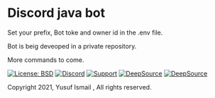 # Discord java bot 
Set your prefix, Bot toke and owner id in the .env file.

Bot is beig deveoped in a private repository.

More commands to come.

[![License: BSD](https://img.shields.io/badge/License-BSD-green.svg)](https://opensource.org/licenses/BSD)
[![Discord](https://img.shields.io/discord/842490150537527306?label=&logo=discord&logoColor=ffffff&color=7389D8&labelColor=6A7EC2)]( https://discord.gg/hpY6s6mh3N)
[![Support](https://img.shields.io/badge/Gofundme-donate-blue?logo=gofundme)](https://www.gofundme.com/f/bvbqp-help-me-get-a-better-computer)
[![DeepSource](https://deepsource.io/gh/RealYusufIsmail/YusufIsmail_Discord_Bot_Java.svg/?label=active+issues&show_trend=true&token=C908jqB0KnBNq0CI5Oeyu46I)](https://deepsource.io/gh/RealYusufIsmail/YusufIsmail_Discord_Bot_Java/?ref=repository-badge)
[![DeepSource](https://deepsource.io/gh/RealYusufIsmail/YusufIsmail_Discord_Bot_Java.svg/?label=resolved+issues&show_trend=true&token=C908jqB0KnBNq0CI5Oeyu46I)](https://deepsource.io/gh/RealYusufIsmail/YusufIsmail_Discord_Bot_Java/?ref=repository-badge)

Copyright 2021, Yusuf Ismail , All rights reserved.
